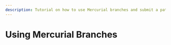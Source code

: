 ```yaml
---
description: Tutorial on how to use Mercurial branches and submit a patch to Bugzilla.
---
```


# Using Mercurial Branches

